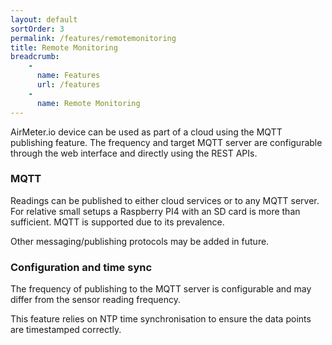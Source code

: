 ```yaml
---
layout: default
sortOrder: 3
permalink: /features/remotemonitoring
title: Remote Monitoring
breadcrumb:
    - 
      name: Features
      url: /features
    - 
      name: Remote Monitoring    
---
```

AirMeter.io device can be used as part of a cloud using the MQTT publishing feature. The frequency and target MQTT server are configurable through the web interface and directly using the REST APIs.

### MQTT
Readings can be published to either cloud services or to any MQTT server. For relative small setups a Raspberry PI4 with an SD card is more than sufficient.
 MQTT is supported due to its prevalence. 

Other messaging/publishing protocols may be added in future.

### Configuration and time sync
The frequency of publishing to the MQTT server is configurable and may differ from the sensor reading frequency. 

This feature relies on NTP time synchronisation to ensure the data points are timestamped correctly.